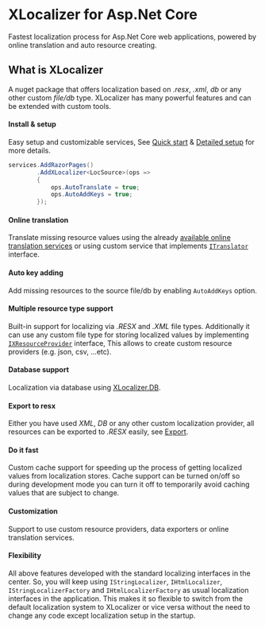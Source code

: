 # XLocalizer for Asp.Net Core
Fastest localization process for Asp.Net Core web applications, powered by online translation and auto resource creating.

## What is XLocalizer 
A nuget package that offers localization based on _.resx_, _.xml_, _db_ or any other custom _file/db_ type. XLocalizer has many powerful features and can be extended with custom tools.

#### Install & setup
Easy setup and customizable services, See [Quick start](setup-quick-start.md) & [Detailed setup](setup.md) for more details.
````csharp
services.AddRazorPages()
        .AddXLocalizer<LocSource>(ops => 
        {
            ops.AutoTranslate = true;
            ops.AutoAddKeys = true;
        });
````

#### Online translation
Translate missing resource values using the already [available online translation services](translate-services.md) or using custom service that implements [`ITranslator`](https://github.com/LazZiya/XLocalizer.Translate/blob/master/XLocalizer.Translate/ITranslator.cs) interface.

#### Auto key adding
Add missing resources to the source file/db by enabling `AutoAddKeys` option. 

#### Multiple resource type support
Built-in support for localizing via _.RESX_ and _.XML_ file types. Additionally it can use any custom file type for storing localized values by implementing [`IXResourceProvider`](https://github.com/LazZiya/XLocalizer/blob/master/XLocalizer/IXResourceProvider.cs) interface, This allows to create custom resource providers (e.g. json, csv, ...etc).

#### Database support
Localization via database using [XLocalizer.DB](setup-db.md). 

#### Export to resx
Either you have used _XML_, _DB_ or any other custom localization provider, all resources can be exported to _.RESX_ easily, see [Export](export.md).

#### Do it fast
Custom cache support for speeding up the process of getting localized values from localization stores. Cache support can be turned on/off so during development mode you can turn it off to temporarily avoid caching values that are subject to change.

#### Customization
Support to use custom resource providers, data exporters or online translation services.

#### Flexibility
All above features developed with the standard localizing interfaces in the center. So, you will keep using `IStringLocalizer`, `IHtmlLocalizer`, `IStringLocalizerFactory` and `IHtmlLocalizerFactory` as usual localization interfaces in the application. This makes it so flexible to switch from the default localization system to XLocalizer or vice versa without the need to change any code except localization setup in the startup.

